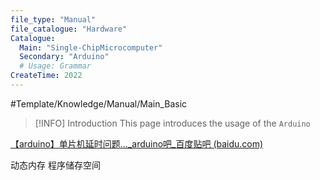 ```yaml
---
file_type: "Manual" 
file_catalogue: "Hardware"
Catalogue: 
  Main: "Single-ChipMicrocomputer" 
  Secondary: "Arduino"
  # Usage: Grammar
CreateTime: 2022
---
```


#Template/Knowledge/Manual/Main_Basic  
>[!INFO] Introduction
>This page introduces the usage of the  `Arduino`


[【arduino】单片机延时问题…_arduino吧_百度贴吧 (baidu.com)](https://tieba.baidu.com/p/4941022484)

动态内存
程序储存空间